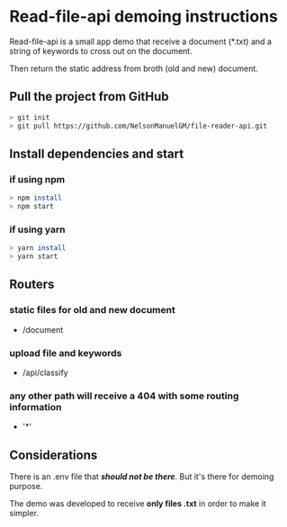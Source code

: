 # **Read-file-api demoing instructions**

Read-file-api is a small app demo that receive a document (*.txt) and a string of keywords to cross out on the document.

Then return the static address from broth (old and new) document.

## Pull the project from GitHub

```bash
> git init
> git pull https://github.com/NelsonManuelGM/file-reader-api.git

```

## Install dependencies and start

### if using npm

```bash
> npm install
> npm start
```

### if using yarn

```bash
> yarn install
> yarn start
```

## Routers

### static files for old and new document

* /document  

### upload file and keywords

* /api/classify

### any other path will receive a 404 with some routing information

* '*'  

## Considerations

There is an .env file that **_should not be there_**. But it's there for demoing purpose.

The demo was developed to receive **only files .txt** in order to make it simpler.
